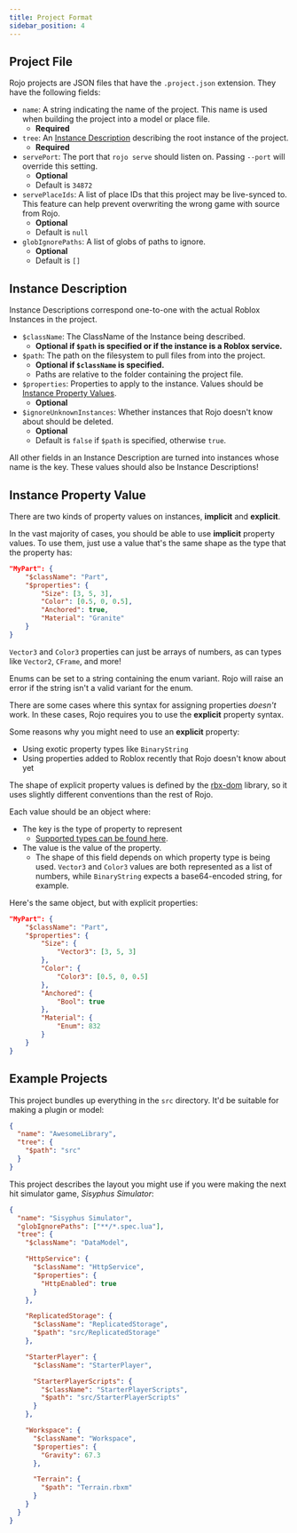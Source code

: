 ```yaml
---
title: Project Format
sidebar_position: 4
---
```


## Project File

Rojo projects are JSON files that have the `.project.json` extension. They have the following fields:

- `name`: A string indicating the name of the project. This name is used when building the project into a model or place file.
  - **Required**
- `tree`: An [Instance Description](#instance-description) describing the root instance of the project.
  - **Required**
- `servePort`: The port that `rojo serve` should listen on. Passing `--port` will override this setting.
  - **Optional**
  - Default is `34872`
- `servePlaceIds`: A list of place IDs that this project may be live-synced to. This feature can help prevent overwriting the wrong game with source from Rojo.
  - **Optional**
  - Default is `null`
- `globIgnorePaths`: A list of globs of paths to ignore.
  - **Optional**
  - Default is `[]`

## Instance Description

Instance Descriptions correspond one-to-one with the actual Roblox Instances in the project.

- `$className`: The ClassName of the Instance being described.
  - **Optional if `$path` is specified or if the instance is a Roblox service.**
- `$path`: The path on the filesystem to pull files from into the project.
  - **Optional if `$className` is specified.**
  - Paths are relative to the folder containing the project file.
- `$properties`: Properties to apply to the instance. Values should be [Instance Property Values](#instance-property-value).
  - **Optional**
- `$ignoreUnknownInstances`: Whether instances that Rojo doesn't know about should be deleted.
  - **Optional**
  - Default is `false` if `$path` is specified, otherwise `true`.

All other fields in an Instance Description are turned into instances whose name is the key. These values should also be Instance Descriptions!

## Instance Property Value

There are two kinds of property values on instances, **implicit** and **explicit**.

In the vast majority of cases, you should be able to use **implicit** property values. To use them, just use a value that's the same shape as the type that the property has:

```json
"MyPart": {
    "$className": "Part",
    "$properties": {
        "Size": [3, 5, 3],
        "Color": [0.5, 0, 0.5],
        "Anchored": true,
        "Material": "Granite"
    }
}
```

`Vector3` and `Color3` properties can just be arrays of numbers, as can types like `Vector2`, `CFrame`, and more!

Enums can be set to a string containing the enum variant. Rojo will raise an error if the string isn't a valid variant for the enum.

There are some cases where this syntax for assigning properties _doesn't_ work. In these cases, Rojo requires you to use the **explicit** property syntax.

Some reasons why you might need to use an **explicit** property:

- Using exotic property types like `BinaryString`
- Using properties added to Roblox recently that Rojo doesn't know about yet

The shape of explicit property values is defined by the [rbx-dom](https://github.com/LPGhatguy/rbx-dom) library, so it uses slightly different conventions than the rest of Rojo.

Each value should be an object where:

- The key is the type of property to represent
  - [Supported types can be found here](../properties).
- The value is the value of the property.
  - The shape of this field depends on which property type is being used. `Vector3` and `Color3` values are both represented as a list of numbers, while `BinaryString` expects a base64-encoded string, for example.

Here's the same object, but with explicit properties:

```json
"MyPart": {
    "$className": "Part",
    "$properties": {
        "Size": {
            "Vector3": [3, 5, 3]
        },
        "Color": {
            "Color3": [0.5, 0, 0.5]
        },
        "Anchored": {
			"Bool": true
		},
        "Material": {
			"Enum": 832
		}
    }
}
```

## Example Projects

This project bundles up everything in the `src` directory. It'd be suitable for making a plugin or model:

```json
{
  "name": "AwesomeLibrary",
  "tree": {
    "$path": "src"
  }
}
```

This project describes the layout you might use if you were making the next hit simulator game, _Sisyphus Simulator_:

```json
{
  "name": "Sisyphus Simulator",
  "globIgnorePaths": ["**/*.spec.lua"],
  "tree": {
    "$className": "DataModel",

    "HttpService": {
      "$className": "HttpService",
      "$properties": {
        "HttpEnabled": true
      }
    },

    "ReplicatedStorage": {
      "$className": "ReplicatedStorage",
      "$path": "src/ReplicatedStorage"
    },

    "StarterPlayer": {
      "$className": "StarterPlayer",

      "StarterPlayerScripts": {
        "$className": "StarterPlayerScripts",
        "$path": "src/StarterPlayerScripts"
      }
    },

    "Workspace": {
      "$className": "Workspace",
      "$properties": {
        "Gravity": 67.3
      },

      "Terrain": {
        "$path": "Terrain.rbxm"
      }
    }
  }
}
```

